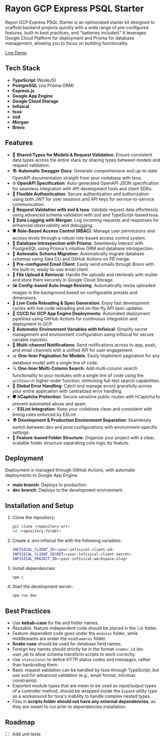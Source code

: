 # Rayon GCP Express PSQL Starter

Rayon GCP Express PSQL Starter is an opinionated starter kit designed to scaffold backend projects quickly with a wide range of pre-configured features, built-in best practices, and "batteries included." It leverages Google Cloud Platform for deployment and Prisma for database management, allowing you to focus on building functionality.

[Live Demo](https://be.starters.rayonstudios.com/)

## Tech Stack

- **TypeScript** (NodeJS)
- **PostgreSQL** (via Prisma ORM)
- **Express.js**
- **Google App Engine**
- **Google Cloud Storage**
- **Infisical**
- **tsoa**
- **zod**
- **Morgan**
- **Brevo**

## Features

- 🔄 **Shared Types for Models & Request Validation**: Ensure consistent data types across the entire stack by sharing types between models and request validation.
- 📚 **Automatic Swagger Docs**: Generate comprehensive and up-to-date OpenAPI documentation straight from your codebase with tsoa.
- 🌐 **OpenAPI Specification**: Auto-generated OpenAPI JSON specification for seamless integration with API development tools and client SDKs.
- 🔐 **Flexible Authentication**: Secure authentication and authorization using both JWT for user sessions and API keys for service-to-service communication.
- 📜 **Request Validation with zod & tsoa**: Validate request data effortlessly using advanced schema validation with zod and TypeScript-based tsoa.
- 📝 **Data Logging with Morgan**: Log incoming requests and responses for enhanced observability and debugging.
- 🛡️ **Role-Based Access Control (RBAC)**: Manage user permissions and access levels through a robust role-based access control system.
- 🧬 **Database Introspection with Prisma**: Seamlessly interact with PostgreSQL using Prisma's intuitive ORM and database introspection.
- 🔄 **Automatic Schema Migration**: Automatically migrate database schemas using Xata CLI and GitHub Actions on PR merge.
- 📧 **Pre-configured Email Client**: Easily send emails through Brevo with the built-in, ready-to-use email client.
- 📂 **File Upload & Retrieval**: Handle file uploads and retrievals with multer and store them securely in Google Cloud Storage.
- 🖼️ **Config-based Auto Image Resizing**: Automatically resize uploaded images in the background based on configurable presets and dimensions.
- 🔄 **Live Code Reloading & Spec Generation**: Enjoy fast development cycles with live code reloading and on-the-fly API spec updates.
- 🚀 **CI/CD for GCP App Engine Deployments**: Automated deployment pipelines using GitHub Actions for continuous integration and deployment to GCP.
- 🔑 **Automatic Environment Variables with Infisical**: Simplify secret management and environment configuration using Infisical for secure variable injection.
- 🔔 **Multi-channel Notifications**: Send notifications across in-app, push, and email channels with a unified API for user engagement.
- 📊 **One-liner Pagination for Models**: Easily implement pagination for any database model with a single line of code.
- 🔍 **One-liner Multi-Column Search**: Add multi-column search functionality to your modules with a single line of code using the `withSearch` higher-order function, mimicking full-text search capabilities.
- 🛑 **Global Error Handling**: Catch and manage errors gracefully across your entire application with centralized error handling.
- 🛡️ **hCaptcha Protection**: Secure sensitive public routes with hCaptcha to prevent automated abuse and spam.
- ✅ **ESLint Integration**: Keep your codebase clean and consistent with linting rules enforced by ESLint.
- 🌍 **Development & Production Environment Separation**: Seamlessly switch between dev and prod configurations with environment-specific settings.
- 📁 **Feature-based Folder Structure**: Organize your project with a clear, scalable folder structure separating core logic by feature.

## Deployment

Deployment is managed through GitHub Actions, with automatic deployments to Google App Engine:
- **main branch**: Deploys to production.
- **dev branch**: Deploys to the development environment.

## Installation and Setup

1. Clone the repository:
    ```bash
    git clone <repository-url>
    cd <repository-folder>
    ```
2. Create a .env.infisical file with the following variables:
    ```bash
    INFISICAL_CLIENT_ID=<your-infisical-client-id>
    INFISICAL_CLIENT_SECRET=<your-infisical-client-secret>
    INFISICAL_PROJECT_ID=<your-infisical-workspace-slug>
    ```
2. Install dependencies:
    ```bash
    npm i
    ```
3. Start the development server:
    ```bash
    npm run dev
    ```

## Best Practices
- Use **kebab-case** for file and folder names.
- Reusable, feature-independent code should be placed in the `lib` folder.
- Feature-dependent code goes under the `modules` folder, while middlewares are under the `middlewares` folder.
- **Snake case** should be used for database field names.
- Foreign key names should strictly be in the format `<name>_id` (ex: user_id) to allow schema transform scripts to work correctly.
- Use `statusConst` to define HTTP status codes and messages, rather than hardcoding them.
- Basic request validation can be handled by tsoa through TypeScript, but use zod for advanced validation (e.g., email format, min/max constraints).
- Exported module types that are mean to be used as input/output types of a controller method, should be wrapped inside the `Expand` utility type as a workaround for tsoa's inability to handle complex nested types.
- Files in **scripts folder should not have any external dependencies**, as they are meant to run prior to dependencies installation.

## Roadmap
- [ ] Add unit tests
